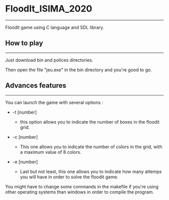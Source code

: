 # FloodIt_ISIMA_2020

---

FloodIt game using C language and SDL library.


## How to play

---

Just download bin and polices directories.

Then open the file "jeu.exe" in the bin directory and you're good to go.

## Advances features

---

You can launch the game with several options :

+ -t [number]
  + this option allows you to indicate the number of boxes in the floodit grid.

+ -c [number]
  + This one allows you to indicate the number of colors in the grid, with a maximum value of 8 colors.

+ -e [number]
  + Last but not least, this one allows you to indicate how many attemps you will have in order to solve the floodit game.
  
You might have to change some commands in the makefile if you're using other operating systems than windows in order to compile the program.
